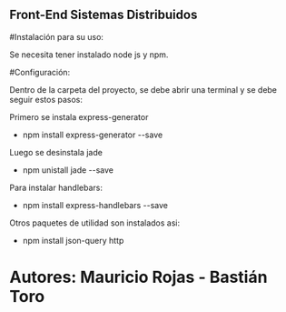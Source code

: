 ## Front-End Sistemas Distribuidos

#Instalación para su uso:

Se necesita tener instalado node js y npm.

#Configuración:

Dentro de la carpeta del proyecto, se debe abrir una terminal y se debe seguir estos pasos:

Primero se instala express-generator

* npm install express-generator --save

Luego se desinstala jade

* npm unistall jade --save

Para instalar handlebars:

* npm install express-handlebars --save

Otros paquetes de utilidad son instalados asi:

* npm install json-query http

# Autores: Mauricio Rojas - Bastián Toro